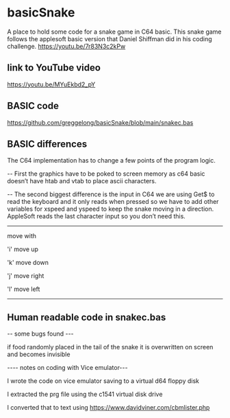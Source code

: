 # basicSnake


A place to hold some code for a snake game in C64 basic.
This snake game follows the applesoft basic  version that Daniel Shiffman did in his coding challenge. https://youtu.be/7r83N3c2kPw

## link to YouTube video

https://youtu.be/MYuEkbd2_pY

## BASIC code

https://github.com/greggelong/basicSnake/blob/main/snakec.bas

## BASIC differences

The C64 implementation has to change a few points of the program logic.

-- First the graphics have to be poked to screen memory as c64 basic doesn’t have htab and vtab to place ascii characters.  

-- The second biggest difference is the input in C64 we are using Get$ to read the keyboard and it only reads when pressed so we have to add other variables for xspeed and yspeed to keep the snake moving in a direction.
AppleSoft reads the last character input so you don’t need this.

--- 

move with

'i' move up

'k' move down

'j' move right

'l' move left


--- 

## Human readable code in snakec.bas



-- some bugs found ---

if food randomly placed in the tail of the snake it is overwritten on screen and becomes invisible

---- notes on coding with Vice emulator---

I wrote the code on vice emulator saving to a virtual d64 floppy disk

I extracted the prg file using the c1541 virtual disk drive

I converted that to text using https://www.davidviner.com/cbmlister.php

